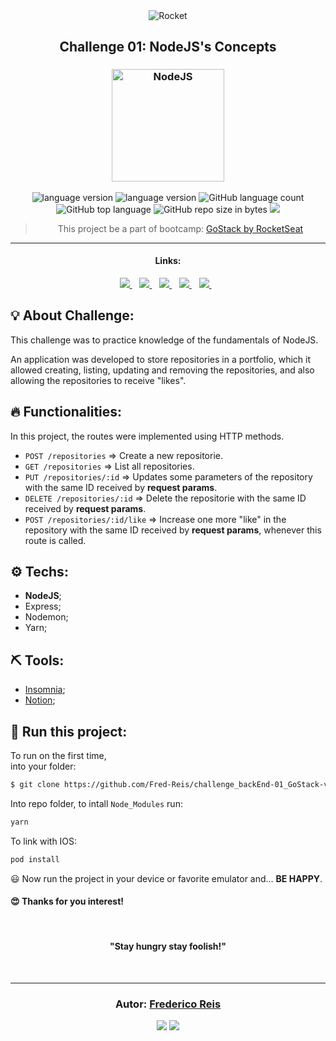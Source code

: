 <div align="center">
  <img alt="Rocket"
    src="https://hotmart.s3.amazonaws.com/product_contents/0569fee6-8c8f-4dee-a46d-80102ced177a/Header_Product_1920x450.jpg"
  />

</div>

<h2 align="center">
   Challenge 01: NodeJS's Concepts
</h2>

<h3 align="center">
  <img alt="NodeJS" 
    src="https://arrayoutofindex.files.wordpress.com/2017/06/node.png" width="180px"/>
</h3>

<p align="center">

  <img alt="language version" src="https://img.shields.io/badge/Node-v_12.13.1-339933?logo=node.js">

  <img alt="language version" src="https://img.shields.io/badge/Yarn-v_1.22.4-2C8EBB?logo=Yarn">

  <img alt="GitHub language count" src="https://img.shields.io/github/languages/count/Fred-Reis/challenge_backEnd-01_GoStack-v2">

  <img alt="GitHub top language" src="https://img.shields.io/github/languages/top/Fred-Reis/challenge_backEnd-01_GoStack-v2">
  
  <img alt="GitHub repo size in bytes" src="https://img.shields.io/github/repo-size/Fred-Reis/challenge_backEnd-01_GoStack-v2">
  
  <a href="https://www.codacy.com/manual/Fred-Reis/challenge_backEnd-01_GoStack-v2?utm_source=github.com&amp;utm_medium=referral&amp;utm_content=Fred-Reis/challenge_backEnd-01_GoStack-v2&amp;utm_campaign=Badge_Grade">
    <img src="https://api.codacy.com/project/badge/Grade/4f385f0698d0431db92fe2514089500c"/></a>

</p>

<blockquote align="center">
  This project be a part of bootcamp: 
    <a href="https://rocketseat.com.br/gostack">
      GoStack by RocketSeat
    </a> 
</blockquote>

<hr/>

<h4 align="center">Links:</h4>

<p align="center">

  <a href="#about-challenge">
    <img src="https://img.shields.io/badge/About_Challenge-a5a5a5"/>
  </a>&nbsp;&nbsp;
  <a href="#functionalities">
    <img src="https://img.shields.io/badge/Functionalities-a5a5a5"/>
  </a>&nbsp;&nbsp;
  <a href="#techs">
    <img src="https://img.shields.io/badge/Techs-a5a5a5"/>
  </a>&nbsp;&nbsp;
  <a href="#tools">
    <img src="https://img.shields.io/badge/Tools-a5a5a5"/>
  </a>&nbsp;&nbsp;
  <a href="#run-this-project">
    <img src="https://img.shields.io/badge/Run_this_project-a5a5a5"/>
  </a>&nbsp;&nbsp;

</p>

## 💡 About Challenge:

This challenge was to practice knowledge of the fundamentals of NodeJS.

An application was developed to store repositories in a portfolio, which it allowed creating, listing, updating and removing the repositories, and also allowing the repositories to receive "likes".

## 🔥 Functionalities:

In this project, the routes were implemented using HTTP methods.
* `POST /repositories` => Create a new repositorie.
* `GET /repositories` => List all repositories.
* `PUT /repositories/:id` => Updates some parameters of the repository with the same ID received by __request params__.
* `DELETE /repositories/:id` => Delete the repositorie with the same ID received by __request params__.
* `POST /repositories/:id/like` => Increase one more "like" in the repository with the same ID received by __request params__,
whenever this route is called.

## ⚙️ Techs:

* __NodeJS__;
* Express;
* Nodemon;
* Yarn;

## ⛏ Tools:

* [Insomnia](https://insomnia.rest/download/);
* [Notion](https://www.notion.so/?utm_source=google&utm_campaign=brand_alpha&utm_content=row&utm_term=notion&gclid=CjwKCAjw1cX0BRBmEiwAy9tKHs5ggnFG4dmfW38kOuGDTQS1-YjRGg01PuIriv8ftUuAUzeoU7QFFxoCAkIQAvD_BwE);


## 🏁 Run this project:

To run on the first time,  
into your folder:

```bash
$ git clone https://github.com/Fred-Reis/challenge_backEnd-01_GoStack-v2
```

Into repo folder, to intall ```Node_Modules``` run:

```bash
yarn
```

To link with IOS:

```bash
pod install
```

😃 Now run the project in your device or favorite emulator and...
**BE HAPPY**.

<h4>
  😍 Thanks for you interest! 
</h4>

<br/>

<h4 align="center">
  "Stay hungry stay foolish!"
</h4>

<br/>

---

<h3 align="center">
Autor: <a alt="Fred-Reis" href="https://github.com/Fred-Reis">Frederico Reis</a>
</h3>

<p align="center">

  <a alt="Frederico Reis" href="https://www.linkedin.com/in/frederico-reis-dev/">
    <img src="https://img.shields.io/badge/LinkedIn-Frederico_Reis-0077B5?logo=linkedin"/></a>
  <a alt="Frederico Reis" href="https://github.com/Fred-Reis ">
  <img src="https://img.shields.io/badge/Fred_Reis-GitHub-000?logo=github"/></a>

</p>


